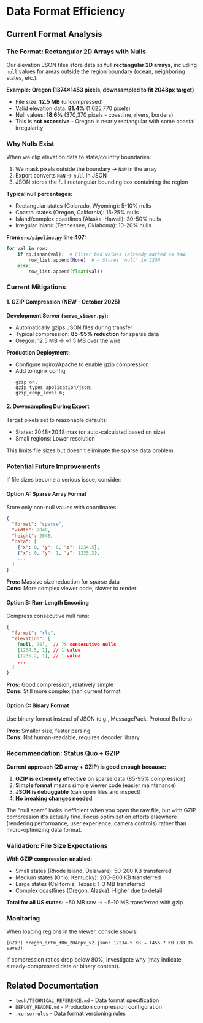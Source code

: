 # Data Format Efficiency

## Current Format Analysis

### The Format: Rectangular 2D Arrays with Nulls

Our elevation JSON files store data as **full rectangular 2D arrays**, including `null` values for areas outside the region boundary (ocean, neighboring states, etc.).

**Example: Oregon (1374×1453 pixels, downsampled to fit 2048px target)**
- File size: **12.5 MB** (uncompressed)
- Valid elevation data: **81.4%** (1,625,770 pixels)
- Null values: **18.6%** (370,370 pixels - coastline, rivers, borders)
- This is **not excessive** - Oregon is nearly rectangular with some coastal irregularity

### Why Nulls Exist

When we clip elevation data to state/country boundaries:
1. We mask pixels outside the boundary → `NaN` in the array
2. Export converts `NaN` → `null` in JSON
3. JSON stores the full rectangular bounding box containing the region

**Typical null percentages:**
- Rectangular states (Colorado, Wyoming): 5-10% nulls
- Coastal states (Oregon, California): 15-25% nulls  
- Island/complex coastlines (Alaska, Hawaii): 30-50% nulls
- Irregular inland (Tennessee, Oklahoma): 10-20% nulls

**From `src/pipeline.py` line 407:**
```python
for val in row:
    if np.isnan(val):  # Filter bad values (already marked as NaN)
        row_list.append(None)  # ← Stores 'null' in JSON
    else:
        row_list.append(float(val))
```

### Current Mitigations

####  1. GZIP Compression (NEW - October 2025)

**Development Server (`serve_viewer.py`):**
- Automatically gzips JSON files during transfer
- Typical compression: **85-95% reduction** for sparse data
- Oregon: 12.5 MB → ~1.5 MB over the wire

**Production Deployment:**
- Configure nginx/Apache to enable gzip compression
- Add to nginx config:
  ```nginx
  gzip on;
  gzip_types application/json;
  gzip_comp_level 6;
  ```

####  2. Downsampling During Export

Target pixels set to reasonable defaults:
- States: 2048×2048 max (or auto-calculated based on size)
- Small regions: Lower resolution

This limits file sizes but doesn't eliminate the sparse data problem.

### Potential Future Improvements

If file sizes become a serious issue, consider:

#### Option A: Sparse Array Format
Store only non-null values with coordinates:
```json
{
  "format": "sparse",
  "width": 2048,
  "height": 2048,
  "data": [
    {"x": 0, "y": 0, "z": 1234.5},
    {"x": 0, "y": 1, "z": 1235.2},
    ...
  ]
}
```

**Pros:** Massive size reduction for sparse data  
**Cons:** More complex viewer code, slower to render

#### Option B: Run-Length Encoding
Compress consecutive null runs:
```json
{
  "format": "rle",
  "elevation": [
    [null, 75],  // 75 consecutive nulls
    [1234.5, 1], // 1 value
    [1235.2, 1], // 1 value
    ...
  ]
}
```

**Pros:** Good compression, relatively simple  
**Cons:** Still more complex than current format

#### Option C: Binary Format
Use binary format instead of JSON (e.g., MessagePack, Protocol Buffers)

**Pros:** Smaller size, faster parsing  
**Cons:** Not human-readable, requires decoder library

### Recommendation: Status Quo + GZIP

**Current approach (2D array + GZIP) is good enough because:**

1. **GZIP is extremely effective** on sparse data (85-95% compression)
2. **Simple format** means simple viewer code (easier maintenance)
3. **JSON is debuggable** (can open files and inspect)
4. **No breaking changes needed**

The "null spam" looks inefficient when you open the raw file, but with GZIP compression it's actually fine. Focus optimization efforts elsewhere (rendering performance, user experience, camera controls) rather than micro-optimizing data format.

### Validation: File Size Expectations

**With GZIP compression enabled:**
- Small states (Rhode Island, Delaware): 50-200 KB transferred
- Medium states (Ohio, Kentucky): 200-800 KB transferred
- Large states (California, Texas): 1-3 MB transferred
- Complex coastlines (Oregon, Alaska): Higher due to detail

**Total for all US states:** ~50 MB raw → ~5-10 MB transferred with gzip

### Monitoring

When loading regions in the viewer, console shows:
```
[GZIP] oregon_srtm_30m_2048px_v2.json: 12234.5 KB → 1456.7 KB (88.1% saved)
```

If compression ratios drop below 80%, investigate why (may indicate already-compressed data or binary content).

## Related Documentation

- `tech/TECHNICAL_REFERENCE.md` - Data format specification
- `DEPLOY_README.md` - Production compression configuration
- `.cursorrules` - Data format versioning rules

